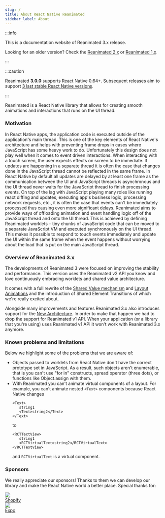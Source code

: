 ```yaml
---
slug: /
title: About React Native Reanimated
sidebar_label: About
---
```


:::info

This is a documentation website of Reanimated 3.x release.

Looking for an older version? Check the [Reanimated 2.x](/docs/2.x/) or [Reanimated 1.x](/docs/1.x/).

:::

:::caution

Reanimated **3.0.0** supports React Native 0.64+. Subsequent releases aim to support [3 last stable React Native versions](https://github.com/reactwg/react-native-releases#which-versions-are-currently-supported).

:::

Reanimated is a React Native library that allows for creating smooth animations and interactions that runs on the UI thread.

### Motivation

In React Native apps, the application code is executed outside of the application's main thread.
This is one of the key elements of React Native's architecture and helps with preventing frame drops in cases where JavaScript has some heavy work to do.
Unfortunately this design does not play well when it comes to event driven interactions.
When interacting with a touch screen, the user expects effects on screen to be immediate.
If updates are happening in a separate thread it is often the case that changes done in the JavaScript thread cannot be reflected in the same frame.
In React Native by default all updates are delayed by at least one frame as the communication between the UI and JavaScript threads is asynchronous and the UI thread never waits for the JavaScript thread to finish processing events.
On top of the lag with JavaScript playing many roles like running react diffing and updates, executing app's business logic, processing network requests, etc., it is often the case that events can't be immediately processed thus causing even more significant delays.
Reanimated aims to provide ways of offloading animation and event handling logic off of the JavaScript thread and onto the UI thread.
This is achieved by defining Reanimated worklets – tiny chunks of JavaScript code that can be moved to a separate JavaScript VM and executed synchronously on the UI thread.
This makes it possible to respond to touch events immediately and update the UI within the same frame when the event happens without worrying about the load that is put on the main JavaScript thread.

### Overview of Reanimated 3.x

The developments of Reanimated 3 were focused on improving the stability and performance. This version uses the Reanimated v2 API you know and love continuously embracing worklets and shared value architecture.

It comes with a full rewrite of the [Shared Value mechanism](shared-values.md) and [Layout Animations](layout_animations.md) and the introduction of Shared Element Transitions of which we're really excited about.

Alongside many improvements and features Reanimated 3.x also introduces support for the [New Architecture](https://reactnative.dev/docs/new-architecture-intro). In order to make that happen we had to drop the support for Reanimated v1 API. When your application (or a library that you're using) uses Reanimated v1 API it won't work with Reanimated 3.x anymore.

### Known problems and limitations

Below we highlight some of the problems that we are aware of:

- Objects passed to worklets from React Native don't have the correct prototype set in JavaScript.
  As a result, such objects aren't enumerable, that is you can't use "for in" constructs, spread operator (three dots), or functions like Object.assign with them.
- With Reanimated you can't animate virtual components of a layout. For example, you can’t animate nested `<Text>` components because React Native changes
  ```
  <Text>
     string1
     <Text>string2</Text>
  </Text>
  ```
  to
  ```
  <RCTTextView>
     string1
     <RCTVirtualText>string2</RCTVirtualText>
  </RCTTextView>
  ```
  and `RCTVirtualText` is a virtual component.

### Sponsors

We really appreciate our sponsors! Thanks to them we can develop our library and make the React Native world a better place. Special thanks for:

<div class="community-holder-container">

  <div class="community-holder-container-item">
    <a href="https://www.shopify.com/">
      <img class="community-imageHolder" src="https://avatars1.githubusercontent.com/u/8085?v=3&s=100" />
      <div>Shopify</div>
    </a>
  </div>

  <div class="community-holder-container-item">
    <a href="https://expo.dev">
    <img class="community-imageHolder" src="https://avatars2.githubusercontent.com/u/12504344?v=3&s=100" />
    <div>Expo</div>
    </a>
  </div>

</div>
